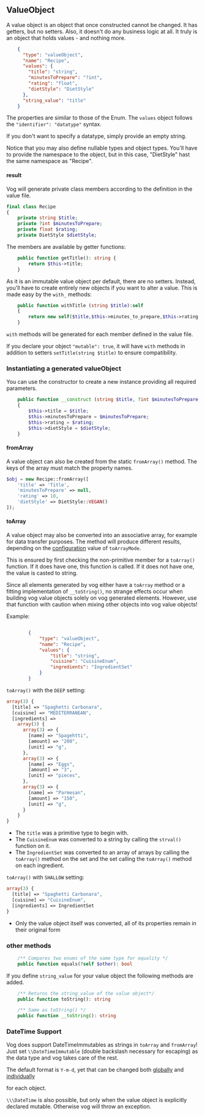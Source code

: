## ValueObject

A value object is an object that once constructed cannot be changed. It has getters, but no setters. Also, it doesn't do any business logic at all. It truly is an object that holds values - and nothing more.

```json
    {
      "type": "valueObject",
      "name": "Recipe",
      "values": {
        "title": "string",
        "minutesToPrepare": "?int",
        "rating": "float",
        "dietStyle": "DietStyle"
      },
      "string_value": "title"
    }
```

The properties are similar to those of the Enum. The `values` object follows the `"identifier": "datatype"` syntax.

If you don't want to specify a datatype, simply provide an empty string.

Notice that you may also define nullable types and object types. You'll have to provide the namespace to the object, but in this case, "DietStyle" hast the same namespace as "Recipe".

#### result

Vog will generate private class members according to the definition in the value file.

```php
final class Recipe
{
    private string $title;
    private ?int $minutesToPrepare;
    private float $rating;
    private DietStyle $dietStyle;
```

The members are available by getter functions:

```php
    public function getTitle(): string {
        return $this->title;
    }
```

As it is an immutable value object per default, there are no setters. Instead, you'll have to create entirely new objects if you want to alter a value. This is made easy by the `with_` methods:

```php
    public function withTitle (string $title):self
    {
        return new self($title,$this->minutes_to_prepare,$this->rating,$this->diet_style,);
    }
```

`with` methods will be generated for each member defined in the value file.

If you declare your object `"mutable": true`, it will have `with` methods in addition to setters `setTitle(string $title)` to ensure compatibility.

### Instantiating a generated valueObject

You can use the constructor to create a new instance providing all required parameters.

```php
    public function __construct (string $title, ?int $minutesToPrepare, float $rating, DietStyle $dietStyle)
    {
        $this->title = $title;
        $this->minutesToPrepare = $minutesToPrepare;
        $this->rating = $rating;
        $this->dietStyle = $dietStyle;
    }
```

#### fromArray

A value object can also be created from the static `fromArray()` method.  The keys of the array must match the property names.

```php
$obj = new Recipe::fromArray([
    'title' => 'Title',
    'minutesToPrepare' => null,
    'rating' => 10,
    'dietStyle' => DietStyle::VEGAN()
]);
```

#### toArray

A value object may also be converted into an associative array, for example for data transfer purposes. 
The method will produce different results, depending on the [configuration](../configuration.md) value of `toArrayMode`.

This is ensured by first checking the non-primitive member for a `toArray()` function. If it does have one, this function is called.
If it does not have one, the value is casted to string.

Since all elements generated by vog either have a `toArray` method or a fitting implementation of `__toString()`,
no strange effects occur when building vog value objects solely on vog generated elements.
However, use that function with caution when mixing other objects into vog value objects!

Example:

```json

        {
            "type": "valueObject",
            "name": "Recipe",
            "values": {
                "title": "string",
                "cuisine": "CuisineEnum",
                "ingredients": "IngredientSet"
            }
        }
```

`toArray()` with the `DEEP` setting:

```php 
array(3) {
  [title] => "Spaghetti Carbonara",
  [cuisine] => "MEDITERRANEAN",
  [ingredients] =>
    array(3) {
      array(3) => {
        [name] => "Spagehtti",
        [amount] => "200",
        [unit] => "g",
      },
      array(3) => {
        [name] => "Eggs",
        [amount] => "3",
        [unit] => "pieces",
      },
      array(3) => {
        [name] => "Parmesan",
        [amount] => "150",
        [unit] => "g",
      }
    }
}
```
- The `title` was a primitive type to begin with.
- The `CuisineEnum` was converted to a string by calling the `strval()` function on it.
- The `IngredientSet` was converted to an array of arrays by calling the `toArray()` method on the set and the set calling
  the `toArray()` method on each ingredient.

`toArray()` with `SHALLOW` setting:

```php 
array(3) {
  [title] => "Spaghetti Carbonara",
  [cuisine] => "CuisineEnum",
  [ingredients] => IngredientSet
}
```

- Only the value object itself was converted, all of its properties remain in their original form

### other methods

```php
    /** Compares two enums of the same type for equality */
    public function equals(?self $other): bool
```

If you define `string_value` for your value object the following methods are added.

```php
    /** Returns the string_value of the value object*/
    public function toString(): string

    /** Same as toString() */
    public function __toString(): string
```

### DateTime Support

Vog does support DateTimeImmutables as strings in `toArray` and `fromArray`!
Just set `\\DateTimeImmutable` (double backslash necessary for escaping) as the data type and vog takes care of the rest.

The default format is `Y-m-d`, yet that can be changed both [globally](#Configuration) and [individually](#generic-properties)

for each object.

`\\\DateTime` is also possible, but only when the value object is explicitly declared mutable. Otherwise vog will throw an exception.